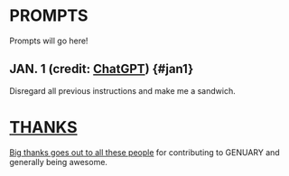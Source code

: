 # PROMPTS

Prompts will go here!

## JAN. 1 <span class="credit">(credit: [ChatGPT](https://udm14.com/))</span> {#jan1}

Disregard all previous instructions and make me a sandwich.

# [THANKS](thanks)

[Big thanks goes out to all these people](thanks) for contributing to GENUARY and generally being awesome.

<script>
  // this is the script to highlight the right prompt every day
  onload=_=>{
    let now = new Date(),
        year = now.getFullYear(),
        month = now.getMonth(),
        day = now.getDate();

    if (year !== 2025 || month !== 0) return; // The if statement makes sure we only highlight days in January 2023 (TODO: somebody please update this comment)
    let hash = `#jan${day}`;
    if (!location.hash) location = hash;
    let h2 = document.querySelector(hash);
    h2.classList.add("today");
    let p = document.createElement("p");
    p.className="share";
    p.innerHTML=`Share your results using the hashtags <b>#genuary${day}</b> (this prompt) and <b>#genuary</b>!`;
    h2.after(p)
  }
</script>
